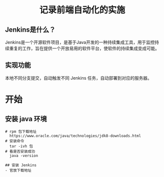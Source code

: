 <p>
<h1 align='center'>记录前端自动化的实施</h1>    
</p>

## Jenkins是什么？
Jenkins是一个开源软件项目，是基于Java开发的一种持续集成工具，用于监控持续重复的工作，旨在提供一个开放易用的软件平台，使软件的持续集成变成可能。

## 实现功能
本地不同分支提交，自动触发不同 Jenkins 任务，自动部署到对应的服务器。

# 开始

## 安装 java 环境

```
# rpm 包下载地址
  https://www.oracle.com/java/technologies/jdk8-downloads.html
# 安装命令
  tar -ivh 包
# 看是否安装成功
  java -version

## 安装 Jenkins 
- 官放下载地址  
```
  
